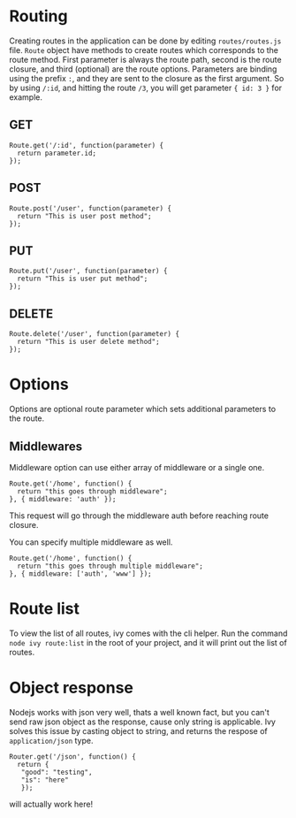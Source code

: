 # Routing

Creating routes in the application can be done by editing `routes/routes.js` file. 
`Route` object have methods to create routes which corresponds to the route method.
First parameter is always the route path, second is the route closure, and third (optional) are the route options.
Parameters are binding using the prefix `:`, and they are sent to the closure as the first argument.
So by using `/:id`, and hitting the route `/3`, you will get parameter `{ id: 3 }` for example.


## GET

```
Route.get('/:id', function(parameter) {
  return parameter.id;
});
```

## POST

```
Route.post('/user', function(parameter) {
  return "This is user post method";
});
```

## PUT

```
Route.put('/user', function(parameter) {
  return "This is user put method";
});
```

## DELETE

```
Route.delete('/user', function(parameter) {
  return "This is user delete method";
});
```


# Options

Options are optional route parameter which sets additional parameters to the route.

## Middlewares

Middleware option can use either array of middleware or a single one.

```
Route.get('/home', function() {
  return "this goes through middleware";
}, { middleware: 'auth' });
```

This request will go through the middleware auth before reaching route closure.

You can specify multiple middleware as well.

```
Route.get('/home', function() {
  return "this goes through multiple middleware";
}, { middleware: ['auth', 'www'] });
```

# Route list

To view the list of all routes, ivy comes with the cli helper.
Run the command `node ivy route:list` in the root of your project, and it will print out the list of routes.

# Object response

Nodejs works with json very well, thats a well known fact, but you can't send raw json object as the response, cause only string is applicable. Ivy solves this issue by casting object to string, and returns the respose of `application/json` type.

```
Router.get('/json', function() {
  return {
   "good": "testing",
   "is": "here"
   });
```

will actually work here!
